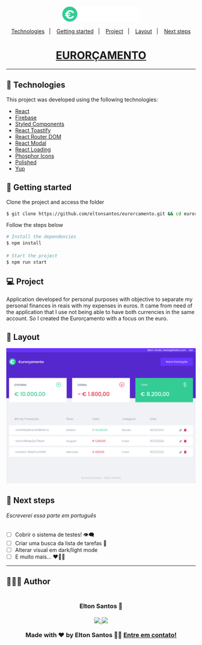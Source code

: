 <p align="center">
  <img alt="EURORÇAMENTO" src=".github/eurorcamento.png" width="206px">
</p>

<p align="center">
  <a href="#-technologies">Technologies</a>&nbsp;&nbsp;&nbsp;|&nbsp;&nbsp;&nbsp;
  <a href="#-getting-started">Getting started</a>&nbsp;&nbsp;&nbsp;|&nbsp;&nbsp;&nbsp;
  <a href="#-project">Project</a>&nbsp;&nbsp;&nbsp;|&nbsp;&nbsp;&nbsp;
  <a href="#-layout">Layout</a>&nbsp;&nbsp;&nbsp;|&nbsp;&nbsp;&nbsp;
  <a href="#-next-steps">Next steps</a>
</p>

<h1 align="center">
  <a href="https://eurorcamento.vercel.app" target="_blank">
    EURORÇAMENTO
  </a>
</h1>

---

## 🧪 Technologies

This project was developed using the following technologies:

- [React](https://pt-br.reactjs.org/)
- [Firebase](https://firebase.google.com/)
- [Styled Components](https://styled-components.com/)
- [React Toastify](https://fkhadra.github.io/react-toastify/introduction)
- [React Router DOM](https://reactrouter.com/)
- [React Modal](http://reactcommunity.org/react-modal/)
- [React Loading](https://github.com/fakiolinho/react-loading)
- [Phosphor Icons](https://phosphoricons.com/)
- [Polished](https://polished.js.org/)
- [Yup](https://github.com/jquense/yup)

## 🚀 Getting started

Clone the project and access the folder

```bash
$ git clone https://github.com/eltonsantos/eurorcamento.git && cd eurorcamento
```

Follow the steps below

```bash
# Install the dependencies
$ npm install

# Start the project
$ npm run start
```

## 💻 Project

Application developed for personal purposes with objective to separate my personal finances in reais with my expenses in euros. It came from need of the application that I use not being able to have both currencies in the same account. So I created the Eurorçamento with a focus on the euro.

## 🔖 Layout

<p align="center">
  <img alt="eurorcamento" src=".github/eurorcamento-layout.png" width="1120px">
</p>

## 🐾 Next steps

###### Escreverei essa parte em português

- [ ] Cobrir o sistema de testes! 👁‍🗨
- [ ] Criar uma busca da lista de tarefas 🔎
- [ ] Alterar visual em dark/light mode
- [ ] E muito mais... ❤💪🏼

---

## 👨🏻‍💻 Author

<h3 align="center">
  <img style="border-radius: 50%" src="https://avatars3.githubusercontent.com/u/1292594?s=460&u=0b1bfb0fc81256c59dc33f31ce344231bd5a5286&v=4" width="100px;" alt=""/>
  <br/>
  <strong>Elton Santos</strong> 🚀
  <br/>
  <br/>

 <a href="https://www.linkedin.com/in/eltonmelosantos" alt="LinkedIn" target="blank">
    <img src="https://img.shields.io/badge/-LinkedIn-blue?style=flat-square&logo=Linkedin&logoColor=white" />
  </a>

  <a href="mailto:elton.melo.santos@gmail.com?subject=Olá%20Elton" alt="Email" target="blank">
    <img src="https://img.shields.io/badge/-Gmail-c14438?style=flat-square&logo=Gmail&logoColor=white&link=mailto:elton.melo.santos@gmail.com" />
  </a>

<br/>

Made with ❤️ by Elton Santos 👋🏽 [Entre em contato!](https://www.linkedin.com/in/eltonmelosantos/)

</h3>
